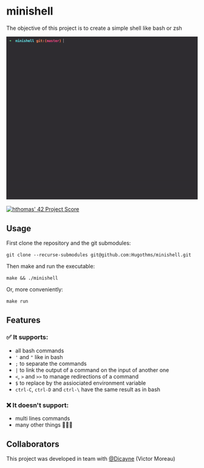 # minishell

The objective of this project is to create a simple shell like bash or zsh 


![Minishell-gif][minishell-gif]

[![hthomas' 42 Project Score](https://badge42.herokuapp.com/api/project/hthomas/minishell)](https://github.com/JaeSeoKim/badge42)

## Usage
First clone the repository and the git submodules:

    git clone --recurse-submodules git@github.com:Hugothms/minishell.git   
Then make and run the executable:

    make && ./minishell
Or, more conveniently:

    make run

## Features
### ✅ It supports:
* all bash commands
* `'` and `"` like in bash
* `;` to separate the commands
* `|` to link the output of a command on the input of another one
* `<`, `>` and `>>` to manage redirections of a command
* `$` to replace by the assiociated environment variable
* `ctrl-C`, `ctrl-D` and `ctrl-\` have the same result as in bash

### ❌ It doesn't support:
* multi lines commands
* many other things 🤷🏻‍♂️

## Collaborators
This project was developed in team with [@Dicayne][dicayne] (Victor Moreau)

[dicayne]: https://github.com/Dicayne
[minishell-gif]: https://github.com/Hugothms/minishell/blob/master/demo-minishell.gif

